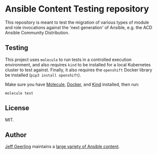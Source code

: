 # Ansible Content Testing repository

This repository is meant to test the migration of various types of module and role invocations against the 'next generation' of Ansible, e.g. the ACD Ansible Community Distribution.

## Testing

This project uses `molecule` to run tests in a controlled execution environment, and also requires `kind` to be installed for a local Kubernetes cluster to test against. Finally, it also requires the `openshift` Docker library be installed (`pip3 install openshift`).

Make sure you have [Molecule](https://molecule.readthedocs.io/en/latest/), [Docker](https://docs.docker.com/get-docker/), and [Kind](https://kind.sigs.k8s.io) installed, then run:

    molecule test

## License

MIT.

## Author

[Jeff Geerling](https://www.jeffgeerling.com) maintains a [large variety of Ansible content](https://ansible.jeffgeerling.com).
